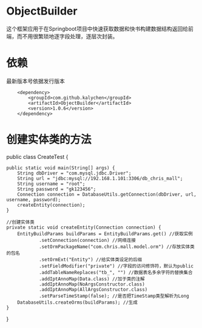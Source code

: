 # ObjectBuilder
这个框架应用于在Springboot项目中快速获取数据和快书构建数据结构返回给前端，而不用很繁琐地逐字段处理，逐层次封装。

# 依赖
最新版本号依据发行版本

        <dependency>
            <groupId>com.github.kalychen</groupId>
            <artifactId>ObjectBuilder</artifactId>
            <version>1.0.6</version>
        </dependency>

# 创建实体类的方法
public class CreateTest {

    public static void main(String[] args) {
        String dbDriver = "com.mysql.jdbc.Driver";
        String url = "jdbc:mysql://192.168.1.101:3306/db_chris_mall";
        String username = "root";
        String password = "gk123456";
        Connection connection = DatabaseUtils.getConnection(dbDriver, url, username, password);
        createEntity(connection);
    }

    //创建实体类
    private static void createEntity(Connection connection) {
        EntityBuildParams buildParams = EntityBuildParams.get() //获取实例
                .setConnection(connection) //网络连接
                .setOrmPackageName("com.chris.mall.model.orm") //存放实体类的包名
                .setOrmExt("Entity") //给实体类设定的后缀
                .setFieldModifier("private") //字段的访问修饰符，默认为public
                .addTableNameReplaces("tb_", "") //数据表名多余字符的替换集合
                .addIptAnnoMap(Data.class) //加于类的注解
                .addIptAnnoMap(NoArgsConstructor.class)
                .addIptAnnoMap(AllArgsConstructor.class)
                .setParseTimeStamp(false); //是否把TimeStamp类型解析为Long
        DatabaseUtils.createOrms(buildParams); //生成
    }

}

